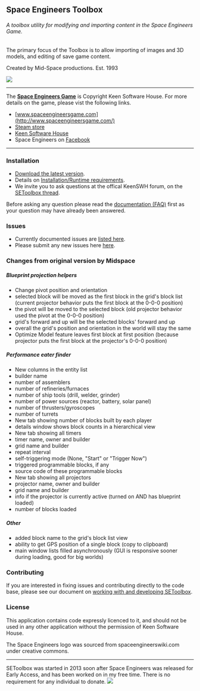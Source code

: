 ## Space Engineers Toolbox
###### A toolbox utility for modifying and importing content in the Space Engineers Game.
The primary focus of the Toolbox is to allow importing of images and 3D models, and editing of save game content.

Created by Mid-Space productions. Est. 1993

![](http://i.imgur.com/429uvwe.jpg)

---

The **[Space Engineers Game](http://www.spaceengineersgame.com/)** is Copyright Keen Software House.
For more details on the game, please vist the following links.
* [www.spaceengineersgame.com](http://www.spaceengineersgame.com/)
* [Steam store](http://store.steampowered.com/app/244850/)
* [Keen Software House](http://www.keenswh.com/about.html)
* Space Engineers on [Facebook](https://www.facebook.com/SpaceEngineers/)

---

### Installation

* [Download the latest version](https://github.com/midspace/SEToolbox/releases/latest).
* Details on [Installation/Runtime requirements](https://github.com/midspace/SEToolbox/wiki/System-Requirements).
* We invite you to ask questions at the offical KeenSWH forum, on the [SEToolbox thread](http://forums.keenswh.com/threads/6638984/).

Before asking any question please read the [documentation (FAQ)](https://github.com/midspace/SEToolbox/wiki) first as your question may have already been answered.


### Issues
* Currently documented issues are [listed here](https://github.com/midspace/SEToolbox/wiki/Current-Issues).
* Please submit any new issues here [here](https://github.com/midspace/SEToolbox/issues/new).

### Changes from original version by Midspace
##### **Blueprint projection helpers**
* Change pivot position and orientation
 * selected block will be moved as the first block in the grid's block list (current projector behavior puts the first block at the 0-0-0 position)
 * the pivot will be moved to the selected block (old projector behavior used the pivot at the 0-0-0 position)
 * grid's forward and up will be the selected blocks' forward and up
 * overall the grid's position and orientation in the world will stay the same 
 * Optimize Model feature leaves first block at first position (because projector puts the first block at the projector's 0-0-0 position)
##### **Performance eater finder**
* New columns in the entity list
 * builder name
 * number of assemblers
 * number of refineries/furnaces
 * number of ship tools (drill, welder, grinder)
 * number of power sources (reactor, battery, solar panel)
 * number of thrusters/gyroscopes
 * number of turrets
* New tab showing number of blocks built by each player
 * details window shows block counts in a hierarchical view
* New tab showing all timers
 * timer name, owner and builder
 * grid name and builder
 * repeat interval
 * self-triggering mode (None, "Start" or "Trigger Now")
 * triggered programmable blocks, if any
 * source code of these programmable blocks
* New tab showing all projectors
 * projector name, owner and builder
 * grid name and builder
 * info if the projector is currently active (turned on AND has blueprint loaded)
 * number of blocks loaded
##### **Other**
* added block name to the grid's block list view
* ability to get GPS position of a single block (copy to clipboard)
* main window lists filled asynchronously (GUI is responsive sooner during loading, good for big worlds)

### Contributing
If you are interested in fixing issues and contributing directly to the code base, please see our document on [working with and developing SEToolbox](https://github.com/midspace/SEToolbox/wiki/Working-with-and-developing-SEToolbox).


### License

This application contains code expressly licenced to it, and should not be used in any other application without the permission of Keen Software House.

The Space Engineers logo was sourced from spaceengineerswiki.com under creative commons.

---

SEToolbox was started in 2013 soon after Space Engineers was released for Early Access, and has been worked on in my free time.
There is no requirement for any individual to donate.
[![](https://www.paypalobjects.com/en_AU/i/btn/btn_donate_LG.gif)](https://www.paypal.com/cgi-bin/webscr?cmd=_s-xclick&hosted_button_id=5V7JL6CDGHCYL)
